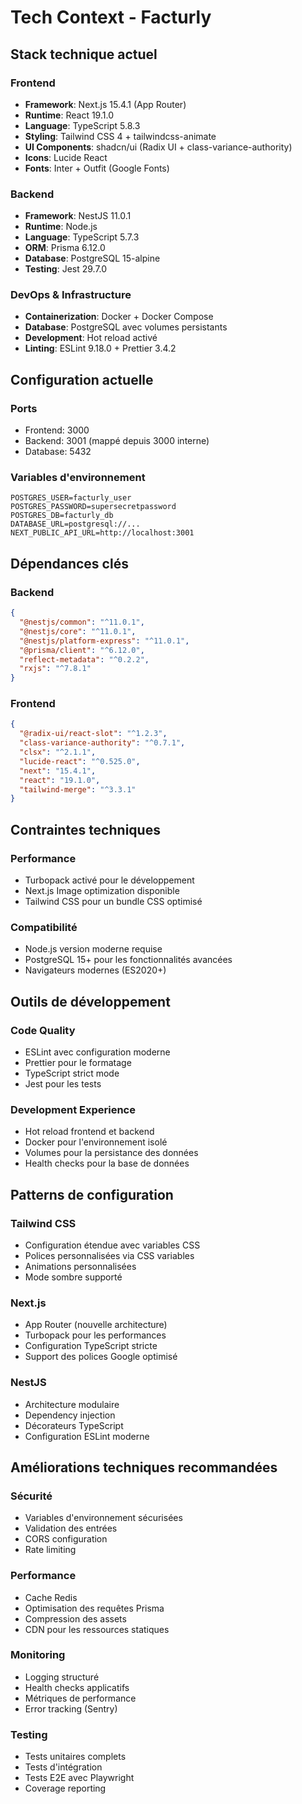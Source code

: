 # Tech Context - Facturly

## Stack technique actuel

### Frontend

- **Framework**: Next.js 15.4.1 (App Router)
- **Runtime**: React 19.1.0
- **Language**: TypeScript 5.8.3
- **Styling**: Tailwind CSS 4 + tailwindcss-animate
- **UI Components**: shadcn/ui (Radix UI + class-variance-authority)
- **Icons**: Lucide React
- **Fonts**: Inter + Outfit (Google Fonts)

### Backend

- **Framework**: NestJS 11.0.1
- **Runtime**: Node.js
- **Language**: TypeScript 5.7.3
- **ORM**: Prisma 6.12.0
- **Database**: PostgreSQL 15-alpine
- **Testing**: Jest 29.7.0

### DevOps & Infrastructure

- **Containerization**: Docker + Docker Compose
- **Database**: PostgreSQL avec volumes persistants
- **Development**: Hot reload activé
- **Linting**: ESLint 9.18.0 + Prettier 3.4.2

## Configuration actuelle

### Ports

- Frontend: 3000
- Backend: 3001 (mappé depuis 3000 interne)
- Database: 5432

### Variables d'environnement

```env
POSTGRES_USER=facturly_user
POSTGRES_PASSWORD=supersecretpassword
POSTGRES_DB=facturly_db
DATABASE_URL=postgresql://...
NEXT_PUBLIC_API_URL=http://localhost:3001
```

## Dépendances clés

### Backend

```json
{
  "@nestjs/common": "^11.0.1",
  "@nestjs/core": "^11.0.1",
  "@nestjs/platform-express": "^11.0.1",
  "@prisma/client": "^6.12.0",
  "reflect-metadata": "^0.2.2",
  "rxjs": "^7.8.1"
}
```

### Frontend

```json
{
  "@radix-ui/react-slot": "^1.2.3",
  "class-variance-authority": "^0.7.1",
  "clsx": "^2.1.1",
  "lucide-react": "^0.525.0",
  "next": "15.4.1",
  "react": "19.1.0",
  "tailwind-merge": "^3.3.1"
}
```

## Contraintes techniques

### Performance

- Turbopack activé pour le développement
- Next.js Image optimization disponible
- Tailwind CSS pour un bundle CSS optimisé

### Compatibilité

- Node.js version moderne requise
- PostgreSQL 15+ pour les fonctionnalités avancées
- Navigateurs modernes (ES2020+)

## Outils de développement

### Code Quality

- ESLint avec configuration moderne
- Prettier pour le formatage
- TypeScript strict mode
- Jest pour les tests

### Development Experience

- Hot reload frontend et backend
- Docker pour l'environnement isolé
- Volumes pour la persistance des données
- Health checks pour la base de données

## Patterns de configuration

### Tailwind CSS

- Configuration étendue avec variables CSS
- Polices personnalisées via CSS variables
- Animations personnalisées
- Mode sombre supporté

### Next.js

- App Router (nouvelle architecture)
- Turbopack pour les performances
- Configuration TypeScript stricte
- Support des polices Google optimisé

### NestJS

- Architecture modulaire
- Dependency injection
- Décorateurs TypeScript
- Configuration ESLint moderne

## Améliorations techniques recommandées

### Sécurité

- Variables d'environnement sécurisées
- Validation des entrées
- CORS configuration
- Rate limiting

### Performance

- Cache Redis
- Optimisation des requêtes Prisma
- Compression des assets
- CDN pour les ressources statiques

### Monitoring

- Logging structuré
- Health checks applicatifs
- Métriques de performance
- Error tracking (Sentry)

### Testing

- Tests unitaires complets
- Tests d'intégration
- Tests E2E avec Playwright
- Coverage reporting
